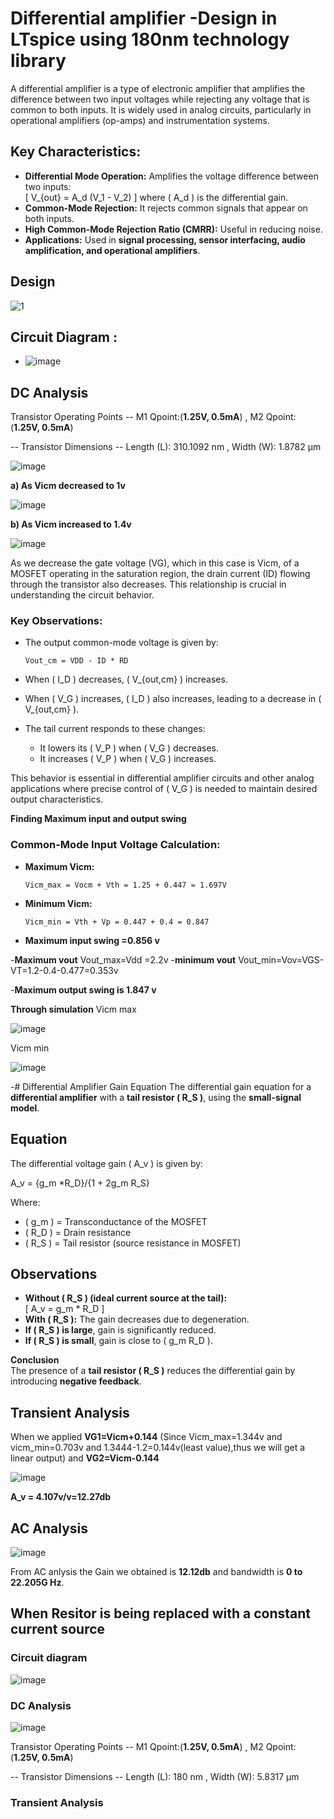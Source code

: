 # Differential amplifier -Design in LTspice using 180nm technology library


A differential amplifier is a type of electronic amplifier that amplifies the difference between two input voltages while rejecting any voltage that is common to both inputs. It is widely used in analog circuits, particularly in operational amplifiers (op-amps) and instrumentation systems.



## Key Characteristics:
- **Differential Mode Operation:** Amplifies the voltage difference between two inputs:  
  \[
  V_{out} = A_d (V_1 - V_2)
  \]
  where \( A_d \) is the differential gain.
- **Common-Mode Rejection:** It rejects common signals that appear on both inputs.
- **High Common-Mode Rejection Ratio (CMRR):** Useful in reducing noise.
- **Applications:** Used in **signal processing, sensor interfacing, audio amplification, and operational amplifiers**.



 ## **Design**
![1](https://github.com/user-attachments/assets/6d1403f0-fde2-4250-a651-bb2438928f18)




## **Circuit Diagram** :

- ![image](https://github.com/user-attachments/assets/99956fef-0035-4fb3-b6ed-3ab4fb55d398)




## DC Analysis

Transistor Operating Points --
M1 Qpoint:(**1.25V, 0.5mA**)  ,
M2 Qpoint: (**1.25V, 0.5mA**)

-- Transistor Dimensions --
Length  (L):  310.1092 nm  ,
Width   (W):  1.8782 µm
  


![image](https://github.com/user-attachments/assets/ce44d17d-b1b8-43e4-ab90-3e18e990eb3f)










 **a) As Vicm decreased to 1v**

![image](https://github.com/user-attachments/assets/3cc0c64c-5cb6-4070-a295-3969c69b5532)

**b) As Vicm increased to 1.4v**

![image](https://github.com/user-attachments/assets/8b5b486f-1617-400d-805f-deb1401c2227)

As we decrease the gate voltage (VG), which in this case is Vicm, of a MOSFET operating in the saturation region, the drain current (ID) flowing through the transistor also decreases. This relationship is crucial in understanding the circuit behavior.



### Key Observations:
- The output common-mode voltage is given by:
  
  ```
  Vout_cm = VDD - ID * RD
  ```
  
- When \( I_D \) decreases, \( V_{out,cm} \) increases.
- When \( V_G \) increases, \( I_D \) also increases, leading to a decrease in \( V_{out,cm} \).
- The tail current responds to these changes:
  - It lowers its \( V_P \) when \( V_G \) decreases.
  - It increases \( V_P \) when \( V_G \) increases.

This behavior is essential in differential amplifier circuits and other analog applications where precise control of \( V_G \) is needed to maintain desired output characteristics.



**Finding Maximum input and output swing**

### Common-Mode Input Voltage Calculation:
- **Maximum Vicm:**
  
  ```
  Vicm_max = Vocm + Vth = 1.25 + 0.447 = 1.697V
  ```
  
- **Minimum Vicm:**
  
  ```
  Vicm_min = Vth + Vp = 0.447 + 0.4 = 0.847

 - **Maximum input swing =0.856 v**
  
-**Maximum vout** 
Vout_max=Vdd =2.2v
-**minimum vout**
Vout_min=Vov=VGS-VT=1.2-0.4-0.477=0.353v

-**Maximum output swing is 1.847 v**
  

**Through simulation**
Vicm max

![image](https://github.com/user-attachments/assets/66d00bfc-0119-4e35-b71d-cfcd5431eb4c)

Vicm min

![image](https://github.com/user-attachments/assets/4547f12b-c0cc-4a7d-a65d-20630d086f4c)


-# Differential Amplifier Gain Equation 
The differential gain equation for a **differential amplifier** with a **tail resistor \( R_S \)**, using the **small-signal model**.

## Equation  

The differential voltage gain \( A_v \) is given by:  


A_v = {g_m *R_D}/{1 + 2g_m R_S}


Where:  
- \( g_m \) = Transconductance of the MOSFET  
- \( R_D \) = Drain resistance  
- \( R_S \) = Tail resistor (source resistance in MOSFET)  

## Observations  
- **Without \( R_S \) (ideal current source at the tail):**  
  \[
  A_v = g_m * R_D
  \]
- **With \( R_S \):** The gain decreases due to degeneration.  
- **If \( R_S \) is large**, gain is significantly reduced.  
- **If \( R_S \) is small**, gain is close to \( g_m R_D \).  

**Conclusion**  
The presence of a **tail resistor \( R_S \)** reduces the differential gain by introducing **negative feedback**.

## Transient Analysis 

When we applied **VG1=Vicm+0.144**  (Since Vicm_max=1.344v and vicm_min=0.703v and 1.3444-1.2=0.144v(least value),thus we will get a linear output)
and **VG2=Vicm-0.144**



![image](https://github.com/user-attachments/assets/62503ed1-320c-4bdf-98ae-c34b14579440)




**A_v = 4.107v/v=12.27db**

## AC Analysis

![image](https://github.com/user-attachments/assets/f4ce08f9-c6f9-477f-a43c-49c350fdbeb3)



From AC anlysis the Gain we obtained is **12.12db** and bandwidth is **0 to 22.205G Hz**.



## When Resitor is being replaced with a constant current source


### Circuit diagram

![image](https://github.com/user-attachments/assets/5aacb5c9-e15f-4ed4-b440-a5815b4fb5aa)
### DC Analysis
![image](https://github.com/user-attachments/assets/303f3f1c-6078-4ef5-9269-f336ee12df8d)

Transistor Operating Points --
M1 Qpoint:(**1.25V, 0.5mA**)  ,
M2 Qpoint: (**1.25V, 0.5mA**)

-- Transistor Dimensions --
Length  (L):  180 nm  ,
Width   (W):  5.8317 µm

### Transient Analysis


















